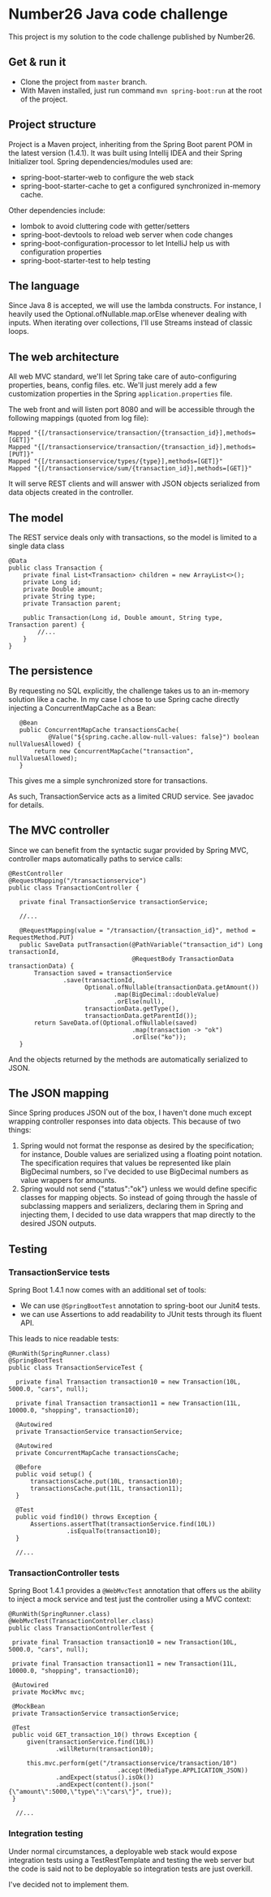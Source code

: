  
# Number26 Java code challenge
 
 This project is my solution to the code challenge published by Number26.
 
## Get & run it
 
 - Clone the project from `master` branch.
 - With Maven installed, just run command `mvn spring-boot:run` at the root of the project. 
 
## Project structure
 
 Project is a Maven project, inheriting from the Spring Boot parent POM in the latest version (1.4.1). 
 It was built using Intellij IDEA and their Spring Initializer tool.
 Spring dependencies/modules used are:
 
 - spring-boot-starter-web to configure the web stack
 - spring-boot-starter-cache to get a configured synchronized in-memory cache.
  
 Other dependencies include:
 
 - lombok to avoid cluttering code with getter/setters
 - spring-boot-devtools to reload web server when code changes
 - spring-boot-configuration-processor to let IntelliJ help us with configuration properties
 - spring-boot-starter-test to help testing
 
## The language
 
 Since Java 8 is accepted, we will use the lambda constructs. 
 For instance, I heavily used the Optional.ofNullable.map.orElse whenever dealing with inputs.
 When iterating over collections, I'll use Streams instead of classic loops.
 
## The web architecture
 
 All web MVC standard, we'll let Spring take care of auto-configuring properties, beans, config files. etc.
 We'll just merely add a few customization properties in the Spring `application.properties` file.
 
 The web front and will listen port 8080 and will be accessible through the following mappings (quoted from log file):
 ```
 Mapped "{[/transactionservice/transaction/{transaction_id}],methods=[GET]}"
 Mapped "{[/transactionservice/transaction/{transaction_id}],methods=[PUT]}"
 Mapped "{[/transactionservice/types/{type}],methods=[GET]}"
 Mapped "{[/transactionservice/sum/{transaction_id}],methods=[GET]}"
 ```
 
 It will serve REST clients and will answer with JSON objects serialized from data objects created in the controller.
 
## The model
 
 The REST service deals only with transactions, so the model is limited to a single data class
 
```
@Data
public class Transaction {
    private final List<Transaction> children = new ArrayList<>();
    private Long id;
    private Double amount;
    private String type;
    private Transaction parent;

    public Transaction(Long id, Double amount, String type, Transaction parent) {
        //...
    }
}
```
 
## The persistence
 
 By requesting no SQL explicitly, the challenge takes us to an in-memory solution like a cache.
 In my case I chose to use Spring cache directly injecting a ConcurrentMapCache as a Bean:
 
 ```
    @Bean
    public ConcurrentMapCache transactionsCache(
            @Value("${spring.cache.allow-null-values: false}") boolean nullValuesAllowed) {
        return new ConcurrentMapCache("transaction", nullValuesAllowed);
    }
 ```
 This gives me a simple synchronized store for transactions.
 
 As such, TransactionService acts as a limited CRUD service. See javadoc for details.
 
## The MVC controller
 
 Since we can benefit from the syntactic sugar provided by Spring MVC, controller maps automatically
 paths to service calls:
 
 ```
 @RestController
 @RequestMapping("/transactionservice")
 public class TransactionController {
    
    private final TransactionService transactionService;
   
    //...
    
    @RequestMapping(value = "/transaction/{transaction_id}", method = RequestMethod.PUT)
    public SaveData putTransaction(@PathVariable("transaction_id") Long transactionId,
                                   @RequestBody TransactionData transactionData) {
        Transaction saved = transactionService
                .save(transactionId,
                      Optional.ofNullable(transactionData.getAmount())
                              .map(BigDecimal::doubleValue)
                              .orElse(null),
                      transactionData.getType(),
                      transactionData.getParentId());
        return SaveData.of(Optional.ofNullable(saved)
                                   .map(transaction -> "ok")
                                   .orElse("ko"));
    }
 ```
 
 And the objects returned by the methods are automatically serialized to JSON.
 
 ## The JSON mapping
 
 Since Spring produces JSON out of the box, I haven't done much except wrapping controller responses into data objects.
 This because of two things:
 
 1. Spring would not format the response as desired by the specification; 
 for instance, Double values are serialized using a floating point notation. 
 The specification requires that values be represented like plain BigDecimal numbers,
 so I've decided to use BigDecimal numbers as value wrappers for amounts.
 2. Spring would not send {"status":"ok"} unless we would define specific classes for mapping objects.
 So instead of going through the hassle of subclassing mappers and serializers, declaring them
 in Spring and injecting them, I decided to use data wrappers that map directly to the desired JSON
 outputs.
 
 
## Testing
 
### TransactionService tests
 
 Spring Boot 1.4.1 now comes with an additional set of tools:
 
 - We can use `@SpringBootTest` annotation to spring-boot our Junit4 tests.
 - we can use Assertions to add readability to JUnit tests through its fluent API.
 
 This leads to nice readable tests:
 
  ```
@RunWith(SpringRunner.class)
@SpringBootTest
public class TransactionServiceTest {

    private final Transaction transaction10 = new Transaction(10L, 5000.0, "cars", null);

    private final Transaction transaction11 = new Transaction(11L, 10000.0, "shopping", transaction10);

    @Autowired
    private TransactionService transactionService;

    @Autowired
    private ConcurrentMapCache transactionsCache;

    @Before
    public void setup() {
        transactionsCache.put(10L, transaction10);
        transactionsCache.put(11L, transaction11);
    }

    @Test
    public void find10() throws Exception {
        Assertions.assertThat(transactionService.find(10L))
                  .isEqualTo(transaction10);
    }
    
    //...

  ```

### TransactionController tests
 
 Spring Boot 1.4.1 provides a `@WebMvcTest` annotation that offers us the ability to inject a mock service
 and test just the controller using a MVC context:
   ```
@RunWith(SpringRunner.class)
@WebMvcTest(TransactionController.class)
public class TransactionControllerTest {

    private final Transaction transaction10 = new Transaction(10L, 5000.0, "cars", null);

    private final Transaction transaction11 = new Transaction(11L, 10000.0, "shopping", transaction10);

    @Autowired
    private MockMvc mvc;

    @MockBean
    private TransactionService transactionService;

    @Test
    public void GET_transaction_10() throws Exception {
        given(transactionService.find(10L))
                .willReturn(transaction10);

        this.mvc.perform(get("/transactionservice/transaction/10")
                                 .accept(MediaType.APPLICATION_JSON))
                .andExpect(status().isOk())
                .andExpect(content().json("{\"amount\":5000,\"type\":\"cars\"}", true));
    }

     //...
 
   ```

### Integration testing

 Under normal circumstances, a deployable web stack would expose integration tests using a TestRestTemplate and testing 
 the web server but the code is said not to be deployable so integration tests are just overkill.
  
 I've decided not to implement them.


 
 
